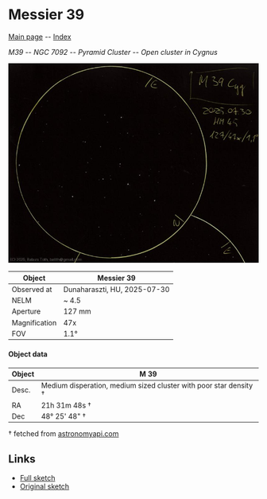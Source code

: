 # Messier 39

[Main page](../index.md) -- [Index](../pages/obj_index.md)

_M39_ -- _NGC 7092_ -- _Pyramid Cluster_ -- _Open cluster in Cygnus_  

![Messier 39](../img/m39-20250731.jpg)

Object | Messier 39
-|-
Observed at | Dunaharaszti, HU, 2025-07-30
NELM | ~ 4.5
Aperture | 127 mm
Magnification | 47x
FOV | 1.1°


#### Object data

Object | M 39
-|-
Desc. | Medium disperation, medium sized cluster with poor star density †
RA | 21h 31m 48s †
Dec | 48° 25' 48" †

† fetched from [astronomyapi.com](http://astronomyapi.com)

## Links

- [Full sketch](../img/m39-m29-20250731.jpg)
- [Original sketch](../scan/20250731.jpg)
